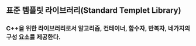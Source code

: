 ## 표준 템플릿 라이브러리(Standard Templet Library)
### C++을 위한 라이브러리로서 알고리즘, 컨테이너, 함수자, 반복자, 네가지의 구성 요소를 제공한다.
